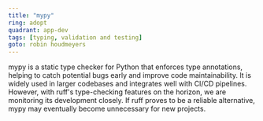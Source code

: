 ```yaml
---
title: "mypy"
ring: adopt
quadrant: app-dev
tags: [typing, validation and testing]
goto: robin houdmeyers
---
```


mypy is a static type checker for Python that enforces type annotations, helping to catch potential bugs early and improve code maintainability. It is widely used in larger codebases and integrates well with CI/CD pipelines. However, with ruff's type-checking features on the horizon, we are monitoring its development closely. If ruff proves to be a reliable alternative, mypy may eventually become unnecessary for new projects.
